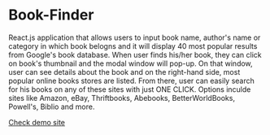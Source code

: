 # Book-Finder

React.js application that allows users to input book name, author's name or category in which book belogns and it will display 40 most popular results from Google's book database. When user finds his/her book, they can click on book's thumbnail and the modal window will pop-up. On that window, user can see details about the book and on the right-hand side, most popular online books stores are listed. From there, user can easily search for his books on any of these sites with just ONE CLICK. Options inculde sites like Amazon, eBay, Thriftbooks, Abebooks, BetterWorldBooks, Powell's, Biblio and more.


<a href="http://book-finder.42web.io/">Check demo site</a>
